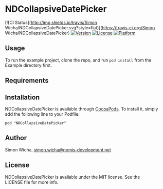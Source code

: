 # NDCollapsiveDatePicker

[![CI Status](http://img.shields.io/travis/Simon Wicha/NDCollapsiveDatePicker.svg?style=flat)](https://travis-ci.org/Simon Wicha/NDCollapsiveDatePicker)
[![Version](https://img.shields.io/cocoapods/v/NDCollapsiveDatePicker.svg?style=flat)](http://cocoadocs.org/docsets/NDCollapsiveDatePicker)
[![License](https://img.shields.io/cocoapods/l/NDCollapsiveDatePicker.svg?style=flat)](http://cocoadocs.org/docsets/NDCollapsiveDatePicker)
[![Platform](https://img.shields.io/cocoapods/p/NDCollapsiveDatePicker.svg?style=flat)](http://cocoadocs.org/docsets/NDCollapsiveDatePicker)

## Usage

To run the example project, clone the repo, and run `pod install` from the Example directory first.

## Requirements

## Installation

NDCollapsiveDatePicker is available through [CocoaPods](http://cocoapods.org). To install
it, simply add the following line to your Podfile:

    pod "NDCollapsiveDatePicker"

## Author

Simon Wicha, simon.wicha@nomis-development.net

## License

NDCollapsiveDatePicker is available under the MIT license. See the LICENSE file for more info.

